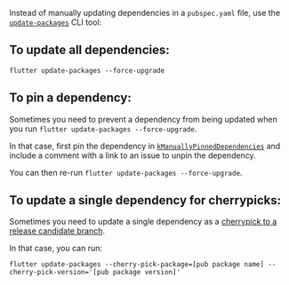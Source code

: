 Instead of manually updating dependencies in a `pubspec.yaml` file, use the [`update-packages`](packages/flutter_tools/lib/src/commands/update_packages.dart) CLI tool:

## To update all dependencies:

`flutter update-packages --force-upgrade`

## To pin a dependency:

Sometimes you need to prevent a dependency from being updated when you run `flutter update-packages --force-upgrade`.

In that case, first pin the dependency in [`kManuallyPinnedDependencies`](https://github.com/flutter/flutter/blob/5bd34ef541575eddae6aaa82fc76a59ae7e464c3/packages/flutter_tools/lib/src/update_packages_pins.dart#L17) and include a comment with a link to an issue to unpin the dependency.

You can then re-run `flutter update-packages --force-upgrade`.

## To update a single dependency for cherrypicks:

Sometimes you need to update a single dependency as a [cherrypick to a release candidate branch](../releases/Flutter-Cherrypick-Process.md).

In that case, you can run:

`flutter update-packages --cherry-pick-package=[pub package name] --cherry-pick-version='[pub package version]'`
